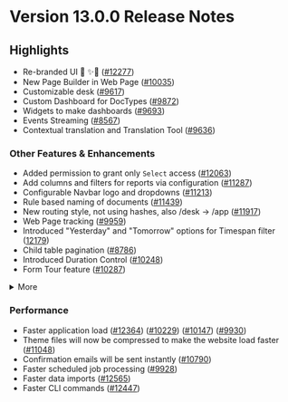 # Version 13.0.0 Release Notes

## Highlights

- Re-branded UI 💎 ✨🎊 ([#12277](https://github.com/nxenv/nxenv/pull/12277))
- New Page Builder in Web Page ([#10035](https://github.com/nxenv/nxenv/pull/10035))
- Customizable desk ([#9617](https://github.com/nxenv/nxenv/pull/9617))
- Custom Dashboard for DocTypes ([#9872](https://github.com/nxenv/nxenv/pull/9872))
- Widgets to make dashboards ([#9693](https://github.com/nxenv/nxenv/pull/9693))
- Events Streaming ([#8567](https://github.com/nxenv/nxenv/pull/8567))
- Contextual translation and Translation Tool ([#9636](https://github.com/nxenv/nxenv/pull/9636))

### Other Features & Enhancements

- Added permission to grant only `Select` access ([#12063](https://github.com/nxenv/nxenv/pull/12063))
- Add columns and filters for reports via configuration ([#11287](https://github.com/nxenv/nxenv/pull/11287))
- Configurable Navbar logo and dropdowns ([#11213](https://github.com/nxenv/nxenv/pull/11213))
- Rule based naming of documents ([#11439](https://github.com/nxenv/nxenv/pull/11439))
- New routing style, not using hashes, also /desk -> /app ([#11917](https://github.com/nxenv/nxenv/pull/11917))
- Web Page tracking ([#9959](https://github.com/nxenv/nxenv/pull/9959))
- Introduced "Yesterday" and "Tomorrow" options for Timespan filter ([12179](https://github.com/nxenv/nxenv/pull/12179))
- Child table pagination ([#8786](https://github.com/nxenv/nxenv/pull/8786))
- Introduced Duration Control ([#10248](https://github.com/nxenv/nxenv/pull/10248))
- Form Tour feature ([#10287](https://github.com/nxenv/nxenv/pull/10287))
<details>
<summary>More</summary>

- Introduced Map View ([#11202](https://github.com/nxenv/nxenv/pull/11202))
- Custom JS & CSS support in Web Form ([#9121](https://github.com/nxenv/nxenv/pull/9121)) ([#9610](https://github.com/nxenv/nxenv/pull/9610))
- Ability to attach photo from webcam ([#12160](https://github.com/nxenv/nxenv/pull/12160))
- Added a System Console to help in debugging ([#11306](https://github.com/nxenv/nxenv/pull/11306))
- Introduced System Settings to automatically delete old Prepared Reports ([#9751](https://github.com/nxenv/nxenv/pull/9751))
- "Mandatory Depends On" and "Read Only Depends On" option for document fields ([#8820](https://github.com/nxenv/nxenv/pull/8820))
- Added 2FA for LDAP users ([#10001](https://github.com/nxenv/nxenv/pull/10001))
- Introduced Help Article Feedback system ([#10260](https://github.com/nxenv/nxenv/pull/10260))
- Introduced Razorpay client ([#11418](https://github.com/nxenv/nxenv/pull/11418))
- Rate Limiting ([#10310](https://github.com/nxenv/nxenv/pull/10310))
- Introduced Log Settings ([#11699](https://github.com/nxenv/nxenv/pull/11699))
- Enhancements in notifications ([#11398](https://github.com/nxenv/nxenv/pull/11398)) ([#11409](https://github.com/nxenv/nxenv/pull/11409))
- Added a field-level permission check for report data ([12163](https://github.com/nxenv/nxenv/pull/12163))
- Ability to cancel all linked document with a single click ([#8905](https://github.com/nxenv/nxenv/pull/8905))
- Made checkboxes navigable via tab key ([#11030](https://github.com/nxenv/nxenv/pull/11030))
- Renamed "Custom Script" to "Client Script" ([#12324](https://github.com/nxenv/nxenv/pull/12324))

</details>

### Performance

- Faster application load ([#12364](https://github.com/nxenv/nxenv/pull/12364)) ([#10229](https://github.com/nxenv/nxenv/pull/10229)) ([#10147](https://github.com/nxenv/nxenv/pull/10147)) ([#9930](https://github.com/nxenv/nxenv/pull/9930))
- Theme files will now be compressed to make the website load faster ([#11048](https://github.com/nxenv/nxenv/pull/11048))
- Confirmation emails will be sent instantly ([#10790](https://github.com/nxenv/nxenv/pull/10790))
- Faster scheduled job processing ([#9928](https://github.com/nxenv/nxenv/pull/9928))
- Faster data imports ([#12565](https://github.com/nxenv/nxenv/pull/12565))
- Faster CLI commands ([#12447](https://github.com/nxenv/nxenv/pull/12447))
